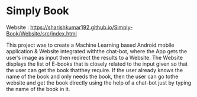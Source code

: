 # **Simply Book**


Website : https://sharishkumar192.github.io/Simply-Book/Website/src/index.html

This project was to create a Machine Learning based Android mobile application & Website integrated withthe chat-bot, where the App gets the user’s image as input then redirect the results to a Website. The Website displays the list of E-books that is closely related to the input given so that the user can get the book thatthey require. If the user already knows the name of the book and only needs the book, then the user can go tothe website and get the book directly using the help of a chat-bot just by typing the name of the book in it.
